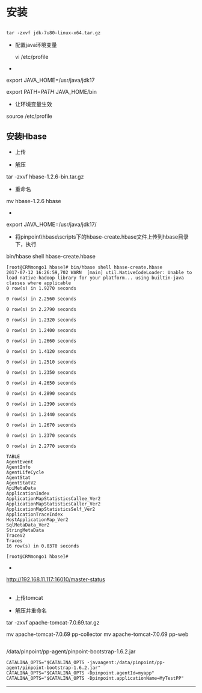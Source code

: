 # 安装

##

    tar -zxvf jdk-7u80-linux-x64.tar.gz

- 配置java环境变量


    vi /etc/profile

-

export JAVA_HOME=/usr/java/jdk17

export PATH=$PATH:$JAVA_HOME/bin

- 让环境变量生效

source /etc/profile


## 安装Hbase

- 上传

- 解压

tar -zxvf hbase-1.2.6-bin.tar.gz

- 重命名

mv hbase-1.2.6 hbase

-

export JAVA_HOME=/usr/java/jdk17/

- 将pinpoint\hbase\scripts下的hbase-create.hbase文件上传到hbase目录下，执行

bin/hbase shell hbase-create.hbase

```
[root@CRMmongo1 hbase]# bin/hbase shell hbase-create.hbase
2017-07-12 16:26:59,702 WARN  [main] util.NativeCodeLoader: Unable to load native-hadoop library for your platform... using builtin-java classes where applicable
0 row(s) in 1.9270 seconds

0 row(s) in 2.2560 seconds

0 row(s) in 2.2790 seconds

0 row(s) in 1.2320 seconds

0 row(s) in 1.2400 seconds

0 row(s) in 1.2660 seconds

0 row(s) in 1.4120 seconds

0 row(s) in 1.2510 seconds

0 row(s) in 1.2350 seconds

0 row(s) in 4.2650 seconds

0 row(s) in 4.2890 seconds

0 row(s) in 1.2390 seconds

0 row(s) in 1.2440 seconds

0 row(s) in 1.2670 seconds

0 row(s) in 1.2370 seconds

0 row(s) in 2.2770 seconds

TABLE                                                                                                                   
AgentEvent                                                                                                              
AgentInfo                                                                                                               
AgentLifeCycle                                                                                                          
AgentStat                                                                                                               
AgentStatV2                                                                                                             
ApiMetaData                                                                                                             
ApplicationIndex                                                                                                        
ApplicationMapStatisticsCallee_Ver2                                                                                     
ApplicationMapStatisticsCaller_Ver2                                                                                     
ApplicationMapStatisticsSelf_Ver2                                                                                       
ApplicationTraceIndex                                                                                                   
HostApplicationMap_Ver2                                                                                                 
SqlMetaData_Ver2                                                                                                        
StringMetaData                                                                                                          
TraceV2                                                                                                                 
Traces                                                                                                                                                                                                               
16 row(s) in 0.0370 seconds

[root@CRMmongo1 hbase]#

```

-




http://192.168.11.117:16010/master-status



##

- 上传tomcat

- 解压并重命名

tar -zxvf apache-tomcat-7.0.69.tar.gz

mv apache-tomcat-7.0.69 pp-collector
mv apache-tomcat-7.0.69 pp-web






##



/data/pinpoint/pp-agent/pinpoint-bootstrap-1.6.2.jar




```
CATALINA_OPTS="$CATALINA_OPTS -javaagent:/data/pinpoint/pp-agent/pinpoint-bootstrap-1.6.2.jar"
CATALINA_OPTS="$CATALINA_OPTS -Dpinpoint.agentId=myapp"
CATALINA_OPTS="$CATALINA_OPTS -Dpinpoint.applicationName=MyTestPP"
```




































































































































































































































































---    
